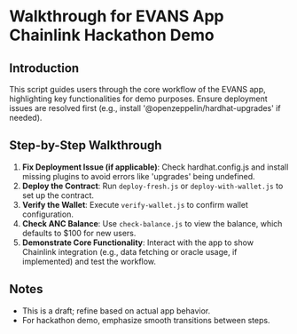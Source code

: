 # Walkthrough for EVANS App Chainlink Hackathon Demo

## Introduction
This script guides users through the core workflow of the EVANS app, highlighting key functionalities for demo purposes. Ensure deployment issues are resolved first (e.g., install '@openzeppelin/hardhat-upgrades' if needed).

## Step-by-Step Walkthrough
1. **Fix Deployment Issue (if applicable)**: Check hardhat.config.js and install missing plugins to avoid errors like 'upgrades' being undefined.
2. **Deploy the Contract**: Run `deploy-fresh.js` or `deploy-with-wallet.js` to set up the contract.
3. **Verify the Wallet**: Execute `verify-wallet.js` to confirm wallet configuration.
4. **Check ANC Balance**: Use `check-balance.js` to view the balance, which defaults to $100 for new users.
5. **Demonstrate Core Functionality**: Interact with the app to show Chainlink integration (e.g., data fetching or oracle usage, if implemented) and test the workflow.

## Notes
- This is a draft; refine based on actual app behavior.
- For hackathon demo, emphasize smooth transitions between steps.
